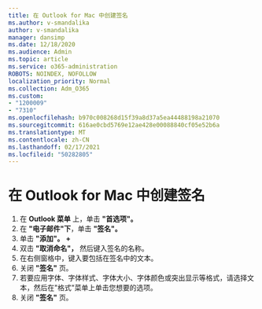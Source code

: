 ```yaml
---
title: 在 Outlook for Mac 中创建签名
ms.author: v-smandalika
author: v-smandalika
manager: dansimp
ms.date: 12/18/2020
ms.audience: Admin
ms.topic: article
ms.service: o365-administration
ROBOTS: NOINDEX, NOFOLLOW
localization_priority: Normal
ms.collection: Adm_O365
ms.custom:
- "1200009"
- "7310"
ms.openlocfilehash: b970c008268d15f39a8d37a5ea44488198a21070
ms.sourcegitcommit: 616ae0cbd5769e12ae428e00088840cf05e52b6a
ms.translationtype: MT
ms.contentlocale: zh-CN
ms.lasthandoff: 02/17/2021
ms.locfileid: "50282805"
---
```

# <a name="create-a-signature-in-outlook-for-mac"></a>在 Outlook for Mac 中创建签名

1.  在 **Outlook 菜单** 上，单击 **"首选项"。**
2.  在 **"电子邮件"下**，单击 **"签名"。**
3.  单击 **"添加"。** **+**
4.  双击 **"取消命名"，** 然后键入签名的名称。
5.  在右侧窗格中，键入要包括在签名中的文本。
6.  关闭 **"签名"** 页。
7.  若要应用字体、字体样式、字体大小、字体颜色或突出显示等格式，请选择文本，然后在"格式"菜单上单击您想要的选项。
8.  关闭 **"签名"** 页。
